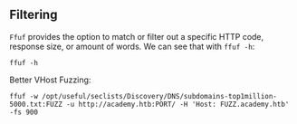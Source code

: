 
## Filtering

`Ffuf` provides the option to match or filter out a specific HTTP code, response size, or amount of words. We can see that with `ffuf -h`:

```shell-session
ffuf -h
```

Better VHost Fuzzing: 
```shell-session
ffuf -w /opt/useful/seclists/Discovery/DNS/subdomains-top1million-5000.txt:FUZZ -u http://academy.htb:PORT/ -H 'Host: FUZZ.academy.htb' -fs 900
```

